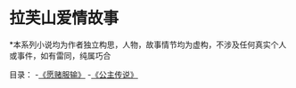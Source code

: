 # 拉芙山爱情故事

*本系列小说均为作者独立构思，人物，故事情节均为虚构，不涉及任何真实个人或事件，如有雷同，纯属巧合

目录：
-[《愿赌服输》](kano.github.io/fakelover.md)
-[《公主传说》](kano.github.io/pricelessprincess.md)
